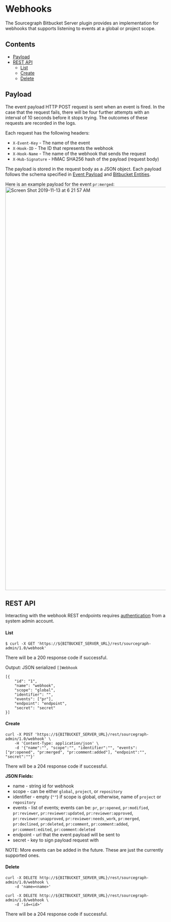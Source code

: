 # Webhooks
The Sourcegraph Bitbucket Server plugin provides an implementation for webhooks that supports listening to events at a global or project scope.

## Contents
- [Payload](#payload)
- [REST API](#rest-api)
    * [List](#list)
    * [Create](#create)
    * [Delete](#delete)

## Payload
The event payload HTTP POST request is sent when an event is fired. In the case that the request fails, there will be four further attempts with an interval of 10 seconds before it stops trying. The outcomes of these requests are recorded in the logs.

Each request has the following headers:
- `X-Event-Key` - The name of the event
- `X-Hook-ID` - The ID that represents the webhook
- `X-Hook-Name` - The name of the webhook that sends the request
- `X-Hub-Signature` - HMAC SHA256 hash of the payload (request body)

The payload is stored in the request body as a JSON object. Each payload follows the schema specified in [Event Payload](https://confluence.atlassian.com/bitbucketserver0516/event-payload-966061436.html?utm_campaign=in-app-help&utm_medium=in-app-help&utm_source=stash#Eventpayload-repositoryevents) and [Bitbucket Entities](https://docs.atlassian.com/bitbucket-server/docs/5.16.0/reference/javascript/JSON.html).

Here is an example payload for the event `pr:merged`:
<img width="1266" alt="Screen Shot 2019-11-13 at 6 21 57 AM" src="https://user-images.githubusercontent.com/3507526/68772049-fc7a3480-05dd-11ea-9676-707b40fd3daf.png">


## REST API
Interacting with the webhook REST endpoints requires [authentication](https://developer.atlassian.com/server/bitbucket/how-tos/example-basic-authentication/) from a system admin account.

#### List
```
$ curl -X GET 'https://${BITBUCKET_SERVER_URL}/rest/sourcegraph-admin/1.0/webhook'
```
There will be a 200 response code if successful.

Output: JSON serialized `[]Webhook`  
```
[{
    "id": "1",
    "name": "webhook",
    "scope": "global",
    "identifier": "",
    "events": ["pr"],
    "endpoint": "endpoint",
    "secret": "secret"
}]
```

#### Create
```
curl -X POST 'https://${BITBUCKET_SERVER_URL}/rest/sourcegraph-admin/1.0/webhook' \
    -H 'Content-Type: application/json' \
    -d '{"name":"", "scope":"", "identifier":"", "events":["pr:opened", "pr:merged", "pr:comment:added"], "endpoint":"", "secret":""}'
```
There will be a 204 response code if successful.  

**JSON Fields:**
* name - string id for webhook
* scope - can be either `global`, `project`, or `repository`
* identifier - empty (`""`) if scope is global, otherwise, name of `project` or `repository`
* events - list of events; events can be: `pr`, `pr:opened`, `pr:modified`, `pr:reviewer`, `pr:reviewer:updated`, `pr:reviewer:approved`, `pr:reviewer:unapproved`, `pr:reviewer:needs_work`, `pr:merged`, `pr:declined`, `pr:deleted`, `pr:comment`, `pr:comment:added`, `pr:comment:edited`, `pr:comment:deleted`
* endpoint - url that the event payload will be sent to
* secret - key to sign payload request with

NOTE: More events can be added in the future. These are just the currently supported ones.

#### Delete
```
curl -X DELETE http://${BITBUCKET_SERVER_URL}/rest/sourcegraph-admin/1.0/webhook \
    -d 'name=<name>'
```
```
curl -X DELETE http://${BITBUCKET_SERVER_URL}/rest/sourcegraph-admin/1.0/webhook \
    -d 'id=<id>'
```
There will be a 204 response code if successful.
